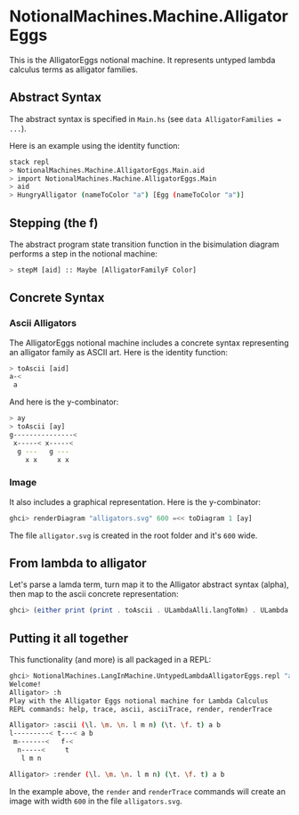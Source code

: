 # NotionalMachines.Machine.AlligatorEggs

This is the AlligatorEggs notional machine.
It represents untyped lambda calculus terms as alligator families.

## Abstract Syntax

The abstract syntax is specified in `Main.hs`
(see `data AlligatorFamilies = ...`).

Here is an example using the identity function:

```sh
stack repl
> NotionalMachines.Machine.AlligatorEggs.Main.aid
> import NotionalMachines.Machine.AlligatorEggs.Main
> aid
> HungryAlligator (nameToColor "a") [Egg (nameToColor "a")]
```

## Stepping (the f)

The abstract program state transition function
in the bisimulation diagram performs a step in the notional machine:

```sh
> stepM [aid] :: Maybe [AlligatorFamilyF Color]
```

## Concrete Syntax

### Ascii Alligators

The AlligatorEggs notional machine includes
a concrete syntax representing an alligator family as ASCII art.
Here is the identity function:

```sh
> toAscii [aid]
a-<
 a
```

And here is the y-combinator:

```sh
> ay
> toAscii [ay]
g---------------<
 x-----< x-----<
  g ---   g ---
    x x     x x
```

### Image

It also includes a graphical representation.
Here is the y-combinator:

```haskell
ghci> renderDiagram "alligators.svg" 600 =<< toDiagram 1 [ay]
```

The file `alligator.svg` is created in the root folder and it's `600` wide.

## From lambda to alligator

Let's parse a lamda term, turn map it to the Alligator abstract syntax (alpha), then map to the ascii concrete representation:

```haskell
ghci> (either print (print . toAscii . ULambdaAlli.langToNm) . ULambda.parse) "\\x.x"
```

## Putting it all together

This functionality (and more) is all packaged in a REPL:

```sh
ghci> NotionalMachines.LangInMachine.UntypedLambdaAlligatorEggs.repl "alligators.svg" 600
Welcome!
Alligator> :h
Play with the Alligator Eggs notional machine for Lambda Calculus
REPL commands: help, trace, ascii, asciiTrace, render, renderTrace

Alligator> :ascii (\l. \m. \n. l m n) (\t. \f. t) a b
l---------< t---< a b
 m-------<   f-<     
  n-----<     t      
   l m n             

Alligator> :render (\l. \m. \n. l m n) (\t. \f. t) a b
```

In the example above, the `render` and `renderTrace` commands will create an image with width `600` in the file `alligators.svg`.
